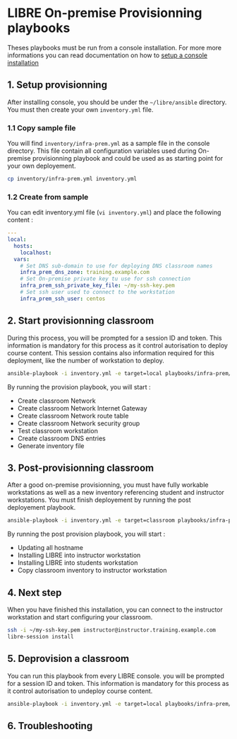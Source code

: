 # LIBRE On-premise Provisionning playbooks

Theses playbooks must be run from a console installation. For more more informations
you can read documentation on how to [setup a console installation](../../../install-console.md)


## 1. Setup provisionning

After installing console, you should be under the `~/libre/ansible` directory. You must
then create your own `inventory.yml` file.

### 1.1 Copy sample file

You will find `inventory/infra-prem.yml` as a sample file in the console directory.
This file contain all configuration variables used during On-premise provisionning playbook and
could be used as as starting point for your own deployement.

```bash
cp inventory/infra-prem.yml inventory.yml
```

### 1.2 Create from sample

You can edit inventory.yml file (`vi inventory.yml`) and place the following content :

```yaml
---
local:
  hosts:
    localhost:
  vars:
    # Set DNS sub-domain to use for deploying DNS classroom names
    infra_prem_dns_zone: training.example.com
    # Set On-premise private key tu use for ssh connection
    infra_prem_ssh_private_key_file: ~/my-ssh-key.pem
    # Set ssh user used to connect to the workstation
    infra_prem_ssh_user: centos
```

## 2. Start provisionning classroom

During this process, you will be prompted for a session ID and token. This information is mandatory
for this process as it control autorisation to deploy course content. This session contains also
information required for this deployment, like the number of workstation to deploy.

```bash
ansible-playbook -i inventory.yml -e target=local playbooks/infra-prem/provision.yml
```

By running the provision playbook, you will start :
- Create classroom Network
- Create classroom Network Internet Gateway
- Create classroom Network route table
- Create classroom Network security group
- Test classroom workstation
- Create classroom DNS entries
- Generate inventory file

## 3. Post-provisionning classroom

After a good on-premise provisionning, you must have fully workable workstations as well as
a new inventory referencing student and instructor workstations. You must finish deployement
by running the post deployement playbook.

```bash
ansible-playbook -i inventory.yml -e target=classroom playbooks/infra-prem/provision-post.yml
```

By running the post provision playbook, you will start :
- Updating all hostname
- Installing LIBRE into instructor workstation
- Installing LIBRE into students workstation
- Copy classroom inventory to instructor workstation

## 4. Next step

When you have finished this installation, you can connect to the instructor workstation
and start configuring your classroom.

```bash
ssh -i ~/my-ssh-key.pem instructor@instructor.training.example.com
libre-session install
```

## 5. Deprovision a classroom

You can run this playbook from every LIBRE console. you will be prompted for a session ID and token.
This information is mandatory for this process as it control autorisation to undeploy course content.

```bash
ansible-playbook -i inventory.yml -e target=local playbooks/infra-prem/deprovision.yml
```

## 6. Troubleshooting


